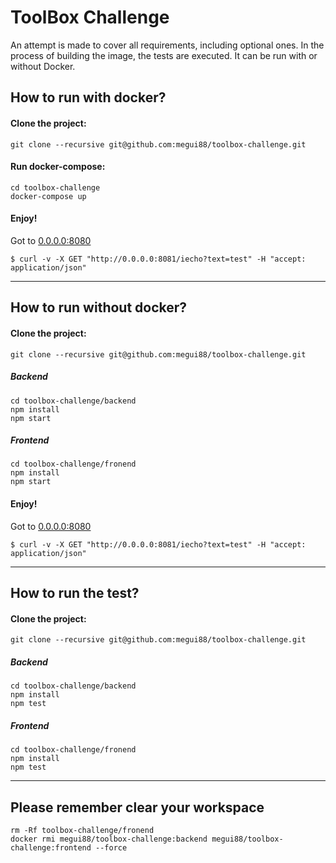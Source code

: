 # ToolBox Challenge

An attempt is made to cover all requirements, including optional ones. In the process of building the image, the tests are executed. It can be run with or without Docker.

## How to run with docker?

#### Clone the project:

```
git clone --recursive git@github.com:megui88/toolbox-challenge.git
```

#### Run docker-compose:

```
cd toolbox-challenge
docker-compose up
```

#### Enjoy!

Got to [0.0.0.0:8080](http://0.0.0.0:8080/)

```
$ curl -v -X GET "http://0.0.0.0:8081/iecho?text=test" -H "accept:  application/json" 
```

----

## How to run without docker?

#### Clone the project:

```
git clone --recursive git@github.com:megui88/toolbox-challenge.git
```

##### Backend

```
cd toolbox-challenge/backend
npm install
npm start
```

##### Frontend
```
cd toolbox-challenge/fronend
npm install
npm start
```

#### Enjoy!

Got to [0.0.0.0:8080](http://0.0.0.0:8080/)

```
$ curl -v -X GET "http://0.0.0.0:8081/iecho?text=test" -H "accept:  application/json" 
```

----

## How to run the test?

#### Clone the project:

```
git clone --recursive git@github.com:megui88/toolbox-challenge.git
```

##### Backend

```
cd toolbox-challenge/backend
npm install
npm test
```

##### Frontend
```
cd toolbox-challenge/fronend
npm install
npm test
```

----

## Please remember clear your workspace

```
rm -Rf toolbox-challenge/fronend
docker rmi megui88/toolbox-challenge:backend megui88/toolbox-challenge:frontend --force
```